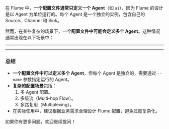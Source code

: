在 Flume 中，**一个配置文件通常只定义一个 Agent**（如 `a1`），因为 Flume 的设计是以 Agent 为单位运行的。每个 Agent 是一个独立的实例，包含自己的 Source、Channel 和 Sink。

然而，在某些复杂的场景下，**一个配置文件中可能会定义多个 Agent**。这种情况通常出现在以下场景中：

---


---

### **总结**
- **一个配置文件中可以定义多个 Agent**，但每个 Agent 是独立的，需要通过 `--name` 参数指定运行的 Agent。
- **复杂的配置场景**包括：
  1. 多 Agent 配置。
  2. 多级流（Multi-hop Flow）。
  3. 多路复用（Multiplexing）。
- 在实际使用中，建议根据业务需求合理设计 Flume 配置，避免过度复杂化。

如果你有更多问题，欢迎继续提问！